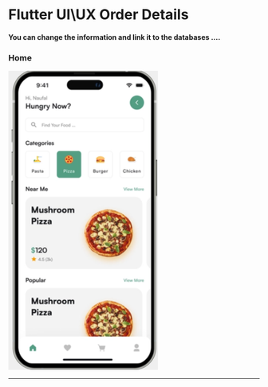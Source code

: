 <h1> Flutter UI\UX Order Details</h1>  
 
 
<h4> You can change the information and link it to the databases ....</h4>


<h3>Home</h3> 



<img src="https://github.com/abenkoula71/Day2_Home_Food_Flutter/blob/main/Screenshot%202023-03-23%20232015.png" width="300" /> 



<hr>





